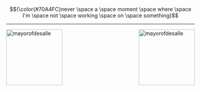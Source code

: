 $${\color{#70A4FC}never \space a \space moment \space where \space I'm \space not \space working \space on \space something}$$

<hr/>

<img align="left" height=150 src="https://github-readme-stats.vercel.app/api/top-langs?username=mayorofdesalle&show_icons=true&theme=tokyonight&locale=en&layout=compact" alt="mayorofdesalle" />

<img align="right" height=150 src="https://github-readme-stats.vercel.app/api?username=mayorofdesalle&show_icons=true&theme=tokyonight&locale=en&layout=compact" alt="mayorofdesalle" />
